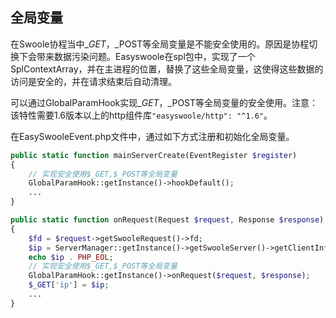 ## 全局变量

在Swoole协程当中$\_GET，$\_POST等全局变量是不能安全使用的。原因是协程切换下会带来数据污染问题。Easyswoole在spl包中，实现了一个SplContextArray，并在主进程的位置，替换了这些全局变量，这使得这些数据的访问是安全的，并在请求结束后自动清理。

可以通过GlobalParamHook实现$\_GET，$\_POST等全局变量的安全使用。注意：该特性需要1.6版本以上的http组件库`"easyswoole/http": "^1.6"`。

在EasySwooleEvent.php文件中，通过如下方式注册和初始化全局变量。

```php
public static function mainServerCreate(EventRegister $register)
{
    // 实现安全使用$_GET,$_POST等全局变量
    GlobalParamHook::getInstance()->hookDefault();
    ...
}

public static function onRequest(Request $request, Response $response): bool
{
    $fd = $request->getSwooleRequest()->fd;
    $ip = ServerManager::getInstance()->getSwooleServer()->getClientInfo($fd)['remote_ip'];
    echo $ip . PHP_EOL;
    // 实现安全使用$_GET,$_POST等全局变量
    GlobalParamHook::getInstance()->onRequest($request, $response);
    $_GET['ip'] = $ip;
    ...
}
```

